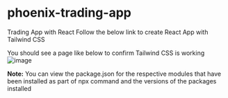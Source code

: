 # phoenix-trading-app
Trading App with React
Follow the below link to create React App with Tailwind CSS

 You should see a page like below to confirm Tailwind CSS is working
  ![image](https://github.com/phoenixmad87/phoenix-trading-app/assets/72702312/2734257c-2455-4d1a-8c9c-5c1725057b1e)

**Note:**
You can view the package.json for the respective modules that have been installed as part of npx command and the versions of the packages installed


